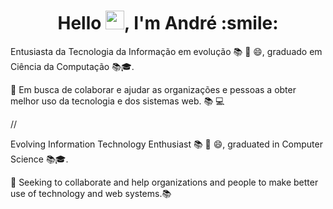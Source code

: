 <h1 align="center">Hello <img src="https://raw.githubusercontent.com/kaueMarques/kaueMarques/master/hi.gif" width="30px">, I'm André :smile:</h1>

Entusiasta da Tecnologia da Informação em evolução 📚 💪 😄, graduado em Ciência da Computação 📚🎓.

💪 Em busca de colaborar e ajudar as organizações e pessoas a obter melhor uso da tecnologia e dos sistemas web. 📚 💻 

// 

Evolving Information Technology Enthusiast 📚 💪 😄, graduated in Computer Science 📚🎓.

💪 Seeking to collaborate and help organizations and people to make better use of technology and web systems.📚

